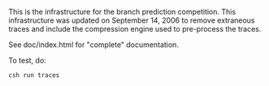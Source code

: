 This is the infrastructure for the branch prediction competition.
This infrastructure was updated on September 14, 2006 to remove extraneous
traces and include the compression engine used to pre-process the traces.

See doc/index.html for "complete" documentation.

To test, do:
```
csh run traces
```